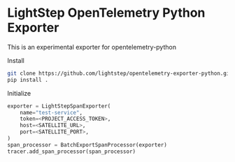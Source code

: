 # LightStep OpenTelemetry Python Exporter
This is an experimental exporter for opentelemetry-python

Install
```bash
git clone https://github.com/lightstep/opentelemetry-exporter-python.git && cd opentelemetry-exporter-python
pip install .
```

Initialize
```python
exporter = LightStepSpanExporter(
    name="test-service",
    token=<PROJECT_ACCESS_TOKEN>,
    host=<SATELLITE_URL>,
    port=<SATELLITE_PORT>,
)
span_processor = BatchExportSpanProcessor(exporter)
tracer.add_span_processor(span_processor)
```
